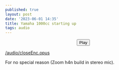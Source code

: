 ```yaml
---
published: true
layout: post
date: '2023-06-01 14:35'
title: Yamaha 1000cc starting up
tags: audio 
---
```

<!-- main wavesurfer.js lib -->
<script src="https://cdnjs.cloudflare.com/ajax/libs/wavesurfer.js/1.2.3/wavesurfer.min.js"></script>

<div id="waveform"></div>

<div style="text-align: center">
  <button class="btn btn-primary" onclick="wavesurfer.playPause()">
    <i class="glyphicon glyphicon-play"></i>
    Play
  </button>

</div>

<script>
var wavesurfer = WaveSurfer.create({
  container: '#waveform',
  waveColor: 'black',
  progressColor: 'grey'
});

wavesurfer.load('/audio/yamaha1000cc.opus');

</script>

[/audio/closeEnc.opus](/audio/yamaha1000cc.opus)


For no special reason (Zoom h4n build in stereo mic). 

